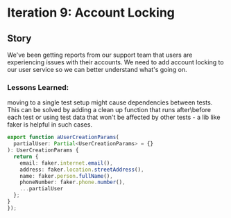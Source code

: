 # Iteration 9: Account Locking

## Story

We've been getting reports from our support team that users are experiencing issues with their accounts. We need to add account locking to our user service so we can better understand what's going on.

### Lessons Learned:

moving to a single test setup might cause dependencies between tests. This can be solved by adding a clean up function that runs after\before each test or using test data that won't be affected by other tests - a lib like faker is helpful in such cases.

```typescript
export function aUserCreationParams(
  partialUser: Partial<UserCreationParams> = {}
): UserCreationParams {
  return {
    email: faker.internet.email(),
    address: faker.location.streetAddress(),
    name: faker.person.fullName(),
    phoneNumber: faker.phone.number(),
    ...partialUser
  };
}
});
```
